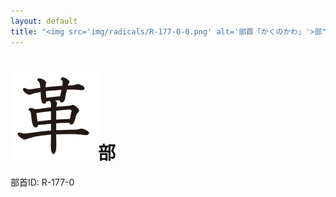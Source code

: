 ```yaml
---
layout: default
title: "<img src='img/radicals/R-177-0-0.png' alt='部首「かくのかわ」'>部"  # glyphをタイトルに使用
---
```


# <img src='img/radicals/R-177-0-0.png' alt='部首「かくのかわ」'>部
部首ID: R-177-0
